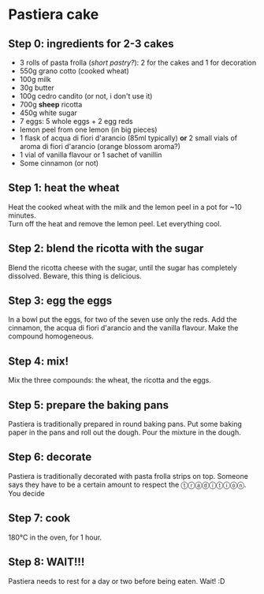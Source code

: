 # Pastiera cake

## Step 0: ingredients for 2-3 cakes
- 3 rolls of pasta frolla (*short pastry?*): 2 for the cakes and 1 for decoration 
- 550g grano cotto (cooked wheat)
- 100g milk
- 30g butter
- 100g cedro candito (or not, i don't use it)
- 700g **sheep** ricotta
- 450g white sugar
- 7 eggs: 5 whole eggs + 2 egg reds
- lemon peel from one lemon (in big pieces)
- 1 flask of acqua di fiori d'arancio (85ml typically) **or** 2 small vials of aroma di fiori d'arancio (orange blossom aroma?)
- 1 vial of vanilla flavour or 1 sachet of vanillin
- Some cinnamon (or not)

## Step 1: heat the wheat
Heat the cooked wheat with the milk and the lemon peel in a pot for ~10 minutes.  
Turn off the heat and remove the lemon peel. Let everything cool.

## Step 2: blend the ricotta with the sugar
Blend the ricotta cheese with the sugar, until the sugar has completely dissolved. Beware, this thing is delicious.

## Step 3: egg the eggs
In a bowl put the eggs, for two of the seven use only the reds. Add the cinnamon, the acqua di fiori d'arancio and the vanilla flavour. Make the compound homogeneous. 

## Step 4: mix!
Mix the three compounds: the wheat, the ricotta and the eggs.

## Step 5: prepare the baking pans
Pastiera is traditionally prepared in round baking pans. Put some baking paper in the pans and roll out the dough. Pour the mixture in the dough.

## Step 6: decorate
Pastiera is traditionally decorated with pasta frolla strips on top. Someone says they have to be a certain amount to respect the ⓣⓡⓐⓓⓘⓣⓘⓞⓝ. You decide

## Step 7: cook
180°C in the oven, for 1 hour.

## Step 8: WAIT!!!
Pastiera needs to rest for a day or two before being eaten. Wait! :D 


